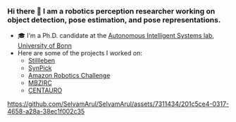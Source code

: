 ### Hi there :wave: I am a robotics perception researcher working on object detection, pose estimation, and pose representations.

<!--
**SelvamArul/SelvamArul** is a ✨ _special_ ✨ repository because its `README.md` (this file) appears on your GitHub profile.

Here are some ideas to get you started:
-->
- :mortar_board: I’m a Ph.D. candidate at the [Autonomous Intelligent Systems lab, University of Bonn](https://www.ais.uni-bonn.de/~periyasa/)
- Here are some of the projects I worked on:
    - [Stillleben](https://github.com/AIS-Bonn/stillleben)
    - [SynPick](https://www.ais.uni-bonn.de/datasets/synpick/)
    - [Amazon Robotics Challenge](https://www.ais.uni-bonn.de/nimbro/Picking/)
    - [MBZIRC](https://www.ais.uni-bonn.de/nimbro/MBZIRC/)
    - [CENTAURO](https://www.ais.uni-bonn.de/nimbro/Explorer/)

https://github.com/SelvamArul/SelvamArul/assets/7311434/201c5ce4-0317-4658-a28a-38ec1f002c35



